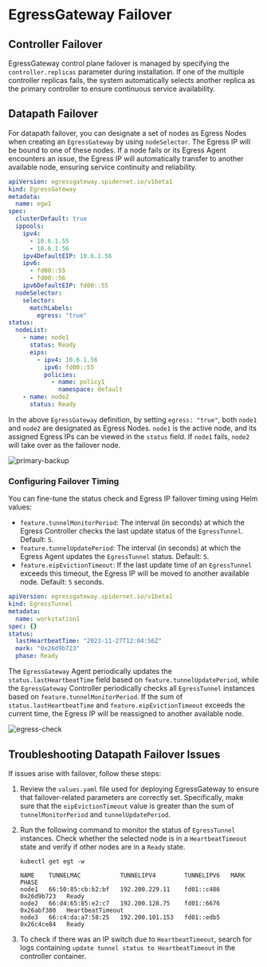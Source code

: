# EgressGateway Failover

## Controller Failover

EgressGateway control plane failover is managed by specifying the `controller.replicas` parameter during installation. If one of the multiple controller replicas fails, the system automatically selects another replica as the primary controller to ensure continuous service availability.

## Datapath Failover

For datapath failover, you can designate a set of nodes as Egress Nodes when creating an `EgressGateway` by using `nodeSelector`. The Egress IP will be bound to one of these nodes. If a node fails or its Egress Agent encounters an issue, the Egress IP will automatically transfer to another available node, ensuring service continuity and reliability.

```yaml
apiVersion: egressgateway.spidernet.io/v1beta1
kind: EgressGateway
metadata:
  name: egw1
spec:
  clusterDefault: true
  ippools:
    ipv4:
      - 10.6.1.55
      - 10.6.1.56
    ipv4DefaultEIP: 10.6.1.56
    ipv6:
      - fd00::55
      - fd00::56
    ipv6DefaultEIP: fd00::55
  nodeSelector:
    selector:
      matchLabels:
        egress: "true"
status:
  nodeList:
    - name: node1
      status: Ready
      eips:
        - ipv4: 10.6.1.56
          ipv6: fd00::55
          policies:
            - name: policy1
              namespace: default
    - name: node2
      status: Ready
```

In the above `EgressGateway` definition, by setting `egress: "true"`, both `node1` and `node2` are designated as Egress Nodes. `node1` is the active node, and its assigned Egress IPs can be viewed in the `status` field. If `node1` fails, `node2` will take over as the failover node.

![primary-backup](./primary-backup.svg)

### Configuring Failover Timing

You can fine-tune the status check and Egress IP failover timing using Helm values:

- `feature.tunnelMonitorPeriod`: The interval (in seconds) at which the Egress Controller checks the last update status of the `EgressTunnel`. Default: `5`.
- `feature.tunnelUpdatePeriod`: The interval (in seconds) at which the Egress Agent updates the `EgressTunnel` status. Default: `5`.
- `feature.eipEvictionTimeout`: If the last update time of an `EgressTunnel` exceeds this timeout, the Egress IP will be moved to another available node. Default: `5` seconds.

```yaml
apiVersion: egressgateway.spidernet.io/v1beta1
kind: EgressTunnel
metadata:
  name: workstation1
spec: {}
status:
  lastHeartbeatTime: "2023-11-27T12:04:56Z"
  mark: "0x26d9b723"
  phase: Ready
```

The `EgressGateway` Agent periodically updates the `status.lastHeartbeatTime` field based on `feature.tunnelUpdatePeriod`, while the `EgressGateway` Controller periodically checks all `EgressTunnel` instances based on `feature.tunnelMonitorPeriod`. If the sum of `status.lastHeartbeatTime` and `feature.eipEvictionTimeout` exceeds the current time, the Egress IP will be reassigned to another available node.

![egress-check](../../images/egress-check.svg)

## Troubleshooting Datapath Failover Issues

If issues arise with failover, follow these steps:

1. Review the `values.yaml` file used for deploying EgressGateway to ensure that failover-related parameters are correctly set. Specifically, make sure that the `eipEvictionTimeout` value is greater than the sum of `tunnelMonitorPeriod` and `tunnelUpdatePeriod`.

2. Run the following command to monitor the status of `EgressTunnel` instances. Check whether the selected node is in a `HeartbeatTimeout` state and verify if other nodes are in a `Ready` state.

    ```shell
    kubectl get egt -w
    ```
    ```
    NAME    TUNNELMAC           TUNNELIPV4        TUNNELIPV6   MARK         PHASE
    node1   66:50:85:cb:b2:bf   192.200.229.11    fd01::c486   0x26d9b723   Ready
    node2   66:d4:65:85:e2:c7   192.200.128.75    fd01::6676   0x26abf380   HeartbeatTimeout
    node3   66:c4:da:a7:58:25   192.200.101.153   fd01::edb5   0x26c4ce84   Ready
    ```

3. To check if there was an IP switch due to `HeartbeatTimeout`, search for logs containing `update tunnel status to HeartbeatTimeout` in the controller container.
